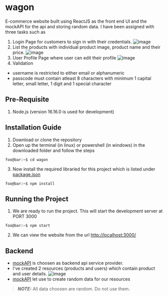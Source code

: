 # wagon
E-commerce website built using ReactJS as the front end UI and the mockAPI for the api and storing random data.
I have been assigned with three tasks such as
1. Login Page for customers to sign in with their credentials.
![image](https://user-images.githubusercontent.com/76486044/181091190-e991be41-5d7a-4d8d-a312-7419d12a114d.png)
2. List the products with individual product image, product name and their price.
![image](https://user-images.githubusercontent.com/76486044/181092095-c3e84a3a-9e37-4071-9f6d-f98e4e70f354.png)
3. User Profile Page where user can edit their profile
![image](https://user-images.githubusercontent.com/76486044/181092434-7513f44f-2c17-4d28-835d-e2ad3f603e82.png)
4. Validation
- username is restricted to either email or alphanumeric
- passcode must contain atleast 8 characters with minimum 1 capital letter, small letter, 1 digit and 1 special character

## Pre-Requisite
1. Node.js (version 16.16.0 is used for development)

## Installation Guide
1. Download or clone the repository
2. Open up the terminal (in linux) or powershell (in windows) in the downloaded folder and follow the steps
```console
foo@bar:~$ cd wagon
```
3. Now install the required libraried for this project which is listed under [package.json](package.json)
```console
foo@bar:~$ npm install
```
## Running the Project
1. We are ready to run the project. This will start the development server at PORT 3000
```console
foo@bar:~$ npm start
```
2. We can view the website from the url [http://localhost:3000/](http://localhost:3000/)

## Backend
- [mockAPI](https://mockapi.io) is choosen as backend api service provider.
- I've created 2 resources (products and users) which contain product and user details.
![image](https://user-images.githubusercontent.com/76486044/181096389-3bc9bd40-e707-4ab5-b6c8-b2184b3060f9.png)
- [mockAPI](https://mockapi.io) let use to create random data for our resources

> **_NOTE:_**  All data choosen are random. Do not use them.
